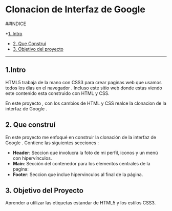 #  Clonacion de Interfaz de Google

##INDICE

*[1. Intro](https://github.com/MariaGaratachia/navegador/blob/main/README.md#1intro)
* [2. Que Construí](https://github.com/MariaGaratachia/navegador/blob/main/README.md#1intro)
* [3. Objetivo del proyecto](https://github.com/MariaGaratachia/navegador/blob/main/README.md#3-objetivo-del-proyecto)

****

## 1.Intro
HTML5 trabaja de la mano con CSS3 para crear  paginas web que usamos todos los dias en el navegador . Incluso este sitio web  donde estas viendo este contenido esta construido con HTML y CSS.

En este proyecto , con los cambios de HTML y CSS realce la clonacion de la interfaz  de Google .


## 2. Que construí
En este proyecto me enfoqué en construir la  clonación de la interfaz  de Google . Contiene las siguientes secciones :

* **Header**: Seccion que involucra la foto de mi perfil, iconos y un menú  con hipervínculos.
*  **Main**: Sección del contenedor para los elementos centrales de la pagina: 
*  **Footer**: Seccion que inclue hipervinculos  al final de la página. 

## 3. Objetivo del Proyecto
Aprender a utilizar las etiquetas estandar de HTML5 y los estilos CSS3.

